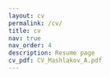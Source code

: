 ```yaml
---
layout: cv
permalink: /cv/
title: cv
nav: true
nav_order: 4
description: Resume page
cv_pdf: CV_Mashlakov_A.pdf
---
```



